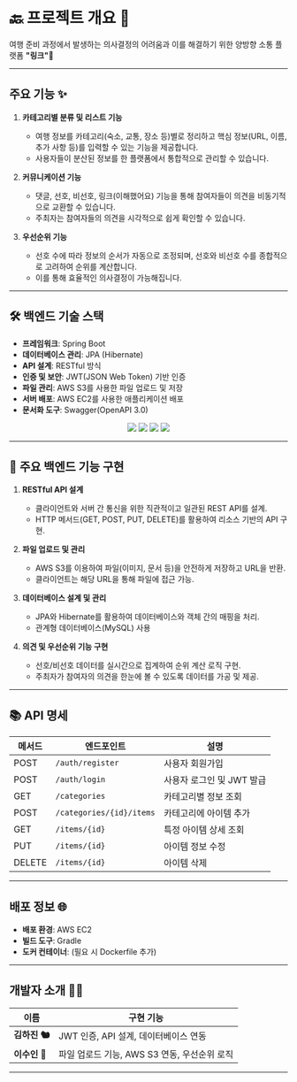 # 🔙 프로젝트 개요 🌈
여행 준비 과정에서 발생하는 의사결정의 어려움과 이를 해결하기 위한 양방향 소통 플랫폼 **"링크"**🔗

---

## 주요 기능 ✨

1. **카테고리별 분류 및 리스트 기능**  
   - 여행 정보를 카테고리(숙소, 교통, 장소 등)별로 정리하고 핵심 정보(URL, 이름, 추가 사항 등)를 입력할 수 있는 기능을 제공합니다.  
   - 사용자들이 분산된 정보를 한 플랫폼에서 통합적으로 관리할 수 있습니다.

2. **커뮤니케이션 기능**  
   - 댓글, 선호, 비선호, 링크(이해했어요) 기능을 통해 참여자들이 의견을 비동기적으로 교환할 수 있습니다.  
   - 주최자는 참여자들의 의견을 시각적으로 쉽게 확인할 수 있습니다.

3. **우선순위 기능**  
   - 선호 수에 따라 정보의 순서가 자동으로 조정되며, 선호와 비선호 수를 종합적으로 고려하여 순위를 계산합니다.  
   - 이를 통해 효율적인 의사결정이 가능해집니다.

---

## 🛠️ 백엔드 기술 스택

- **프레임워크**: Spring Boot  
- **데이터베이스 관리**: JPA (Hibernate)  
- **API 설계**: RESTful 방식  
- **인증 및 보안**: JWT(JSON Web Token) 기반 인증  
- **파일 관리**: AWS S3를 사용한 파일 업로드 및 저장  
- **서버 배포**: AWS EC2를 사용한 애플리케이션 배포  
- **문서화 도구**: Swagger(OpenAPI 3.0)  

<p align="center">
  <img src="https://img.shields.io/badge/AWS-232F3E?style=for-the-badge&logo=amazon-aws&logoColor=white" />
  <img src="https://img.shields.io/badge/SpringBoot-6DB33F?style=for-the-badge&logo=springboot&logoColor=white" />
  <img src="https://img.shields.io/badge/JPA-59666C?style=for-the-badge&logo=hibernate&logoColor=white" />
  <img src="https://img.shields.io/badge/JWT-000000?style=for-the-badge&logo=jsonwebtokens&logoColor=white" />
</p>

---

## 🔑 주요 백엔드 기능 구현

1. **RESTful API 설계**  
   - 클라이언트와 서버 간 통신을 위한 직관적이고 일관된 REST API를 설계.  
   - HTTP 메서드(GET, POST, PUT, DELETE)를 활용하여 리소스 기반의 API 구현.

2. **파일 업로드 및 관리**  
   - AWS S3를 이용하여 파일(이미지, 문서 등)을 안전하게 저장하고 URL을 반환.  
   - 클라이언트는 해당 URL을 통해 파일에 접근 가능.  

3. **데이터베이스 설계 및 관리**  
   - JPA와 Hibernate를 활용하여 데이터베이스와 객체 간의 매핑을 처리.  
   - 관계형 데이터베이스(MySQL) 사용

4. **의견 및 우선순위 기능 구현**  
   - 선호/비선호 데이터를 실시간으로 집계하여 순위 계산 로직 구현.  
   - 주최자가 참여자의 의견을 한눈에 볼 수 있도록 데이터를 가공 및 제공.  

---

## 📚 API 명세

| 메서드 | 엔드포인트               | 설명                     |
|--------|--------------------------|--------------------------|
| POST   | `/auth/register`         | 사용자 회원가입          |
| POST   | `/auth/login`            | 사용자 로그인 및 JWT 발급 |
| GET    | `/categories`            | 카테고리별 정보 조회     |
| POST   | `/categories/{id}/items` | 카테고리에 아이템 추가   |
| GET    | `/items/{id}`            | 특정 아이템 상세 조회    |
| PUT    | `/items/{id}`            | 아이템 정보 수정         |
| DELETE | `/items/{id}`            | 아이템 삭제              |

---

## 배포 정보 🌐

- **배포 환경**: AWS EC2
- **빌드 도구**: Gradle
- **도커 컨테이너**: (필요 시 Dockerfile 추가)  

---

## 개발자 소개 🧑‍💻
| 이름  | 구현 기능 |
|-------|-----------|
| **김하진 🐿️** | JWT 인증, API 설계, 데이터베이스 연동 |
| **이수인 🐾** | 파일 업로드 기능, AWS S3 연동, 우선순위 로직 |

---
